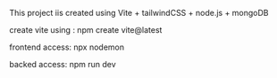 This project iis created using Vite + tailwindCSS + node.js + mongoDB

create vite using :
npm create vite@latest

frontend access:
npx nodemon

backed access:
npm run dev
